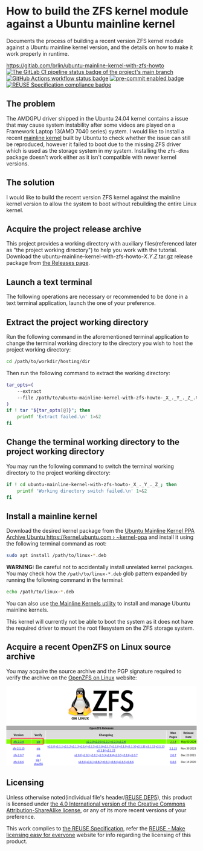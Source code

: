 # How to build the ZFS kernel module against a Ubuntu mainline kernel

Documents the process of building a recent version ZFS kernel module against a Ubuntu mainline kernel version, and the details on how to make it work properly in runtime.

<https://gitlab.com/brlin/ubuntu-mainline-kernel-with-zfs-howto>  
[![The GitLab CI pipeline status badge of the project's `main` branch](https://gitlab.com/brlin/ubuntu-mainline-kernel-with-zfs-howto/badges/main/pipeline.svg?ignore_skipped=true "Click here to check out the comprehensive status of the GitLab CI pipelines")](https://gitlab.com/brlin/ubuntu-mainline-kernel-with-zfs-howto/-/pipelines) [![GitHub Actions workflow status badge](https://github.com/brlin-tw/ubuntu-mainline-kernel-with-zfs-howto/actions/workflows/check-potential-problems.yml/badge.svg "GitHub Actions workflow status")](https://github.com/brlin-tw/ubuntu-mainline-kernel-with-zfs-howto/actions/workflows/check-potential-problems.yml) [![pre-commit enabled badge](https://img.shields.io/badge/pre--commit-enabled-brightgreen?logo=pre-commit&logoColor=white "This project uses pre-commit to check potential problems")](https://pre-commit.com/) [![REUSE Specification compliance badge](https://api.reuse.software/badge/gitlab.com/brlin/ubuntu-mainline-kernel-with-zfs-howto "This project complies to the REUSE specification to decrease software licensing costs")](https://api.reuse.software/info/gitlab.com/brlin/ubuntu-mainline-kernel-with-zfs-howto)

## The problem

The AMDGPU driver shipped in the Ubuntu 24.04 kernel contains a issue that may cause system instability after some videos are played on a Framework Laptop 13(AMD 7040 series) system.  I would like to install a recent [mainline kernel](https://kernel.ubuntu.com/mainline/) built by Ubuntu to check whether the issue can still be reproduced, however it failed to boot due to the missing ZFS driver which is used as the storage system in my system.  Installing the `zfs-dkms` package doesn't work either as it isn't compatible with newer kernel versions.

## The solution

I would like to build the recent version ZFS kernel against the mainline kernel version to allow the system to boot without rebuilding the entire Linux kernel.

## Acquire the project release archive

This project provides a working directory with auxiliary files(referenced later as "the project working directory") to help you work with the tutorial.  Download the ubuntu-mainline-kernel-with-zfs-howto-_X_._Y_._Z_.tar.gz release package from [the Releases page](https://gitlab.com/brlin/ubuntu-mainline-kernel-with-zfs-howto/-/releases).

## Launch a text terminal

The following operations are necessary or recommended to be done in a text terminal application, launch the one of your preference.

## Extract the project working directory

Run the following command in the aforementioned terminal application to change the terminal working directory to the directory you wish to host the project working directory:

```bash
cd /path/to/workdir/hosting/dir
```

Then run the following command to extract the working directory:

```bash
tar_opts=(
    --extract
    --file /path/to/ubuntu-mainline-kernel-with-zfs-howto-_X_._Y_._Z_.tar.gz
)
if ! tar "${tar_opts[@]}"; then
    printf 'Extract failed.\n' 1>&2
fi
```

## Change the terminal working directory to the project working directory

You may run the following command to switch the terminal working directory to the project working directory:

```bash
if ! cd ubuntu-mainline-kernel-with-zfs-howto-_X_._Y_._Z_; then
    printf 'Working directory switch failed.\n' 1>&2
fi
```

## Install a mainline kernel

Download the desired kernel package from the [Ubuntu Mainline Kernel PPA Archive Ubuntu https://kernel.ubuntu.com › ~kernel-ppa](https://kernel.ubuntu.com/~kernel-ppa/mainline/) and install it using the following terminal command as root:

```bash
sudo apt install /path/to/linux-*.deb
```

**WARNING:** Be careful not to accidentally install unrelated kernel packages.  You may check how the `/path/to/linux-*.deb` glob pattern expanded by running the following command in the terminal:

```bash
echo /path/to/linux-*.deb
```

You can also use [the Mainline Kernels utility](https://github.com/bkw777/mainline) to install and manage Ubuntu mainline kernels.

This kernel will currently not be able to boot the system as it does not have the required driver to mount the root filesystem on the ZFS storage system.

## Acquire a recent OpenZFS on Linux source archive

You may acquire the source archive and the PGP signature required to verify the archive on the [OpenZFS on Linux](https://zfsonlinux.org/) website:

![Screenshot of the OpenZFS Releases webpage, with the download link of the recent source archive and the PGP signature outlined by red](doc-assets/zfs-source-archive-download-page.png "Screenshot of the OpenZFS Releases webpage, with the download link of the recent source archive and the PGP signature outlined by red")

## Licensing

Unless otherwise noted(individual file's header/[REUSE DEP5](.reuse/dep5)), this product is licensed under [the 4.0 International version of the Creative Commons Attribution-ShareAlike license](https://creativecommons.org/licenses/by-sa/4.0/), or any of its more recent versions of your preference.

This work complies to [the REUSE Specification](https://reuse.software/spec/), refer the [REUSE - Make licensing easy for everyone](https://reuse.software/) website for info regarding the licensing of this product.
